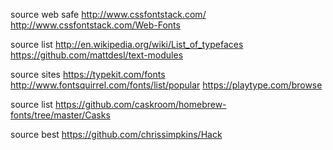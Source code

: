 
source web safe
  http://www.cssfontstack.com/
  http://www.cssfontstack.com/Web-Fonts

source list
  http://en.wikipedia.org/wiki/List_of_typefaces
  https://github.com/mattdesl/text-modules

source sites
  https://typekit.com/fonts
  http://www.fontsquirrel.com/fonts/list/popular
  https://playtype.com/browse

source list
  https://github.com/caskroom/homebrew-fonts/tree/master/Casks

source best
  https://github.com/chrissimpkins/Hack
